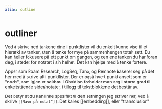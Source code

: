 ```yaml
---
alias: outline
---
```

# outliner

Ved å skrive ned tankene dine i punktlister vil du enkelt kunne vise til et hierarki av tanker, uten å tenke for mye på sammenhengen totalt sett. Du kan heller fokusere på ett punkt om gangen, og den ene tanken du har foran deg, i stedet for notatet i sin helhet. Det kan hjelpe med å tenke fortere.

Apper som Roam Research, LogSeq, Tana, og Remnote baserer seg på det her med å skrive alt i punktlister. Der er også hvert punkt ansett som en "node", som igjen er søkbar. I Obsidian forholder man seg i større grad til enkeltstående sider/notater, i tillegg til tekstblokkene det består av.

Det betyr at du kan linke spesifikt til den setningen jeg skriver her, ved å skrive `[[Navn på notat^]]`. Det kalles [[embedding]], eller "transclusion"